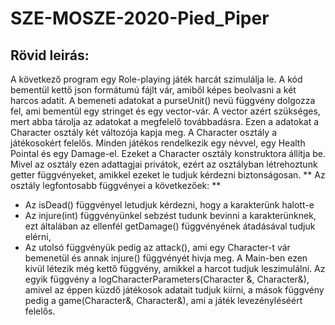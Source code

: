 # SZE-MOSZE-2020-Pied_Piper
## Rövid leirás: 
A következő program egy Role-playing játék harcát szimulálja le. A kód bementül kettő json formátumú fájlt vár, amiből képes beolvasni a két harcos adatit. A bemeneti adatokat a purseUnit() nevü függvény dolgozza fel, ami bementül egy stringet és egy vector-vár. A vector azért szükséges, mert abba tárolja az adatokat a megfelelő továbbadásra. Ezen a adatokat a Character osztály két változója kapja meg. A Character osztály a játékosokért felelős. 
Minden játékos rendelkezik egy névvel, egy Health Pointal és egy Damage-el. Ezeket a Character osztály konstruktora állítja be. Mivel az osztály ezen adattagjai privátok, ezért az osztályban létrehoztunk getter függvényeket, amikkel ezeket le tudjuk kérdezni biztonságosan.
** Az osztály legfontosabb függvényei a következőek: **
- Az isDead() függvényel letudjuk kérdezni, hogy a karakterünk halott-e
- Az injure(int) függvényünkel sebzést tudunk bevinni a karakterünknek, ezt általában az ellenfél getDamage() függvényének átadásával tudjuk elérni,
- Az utolsó függvényük pedig az attack(), ami egy Character-t vár bemenetül és annak injure() függvényét hivja meg. 
A Main-ben ezen kivül létezik még kettő függvény, amikkel a harcot tudjuk leszimulálni. Az egyik függvény a logCharacterParameters(Character &, Character&), amivel az éppen küzdő játékosok adatait tudjuk kiírni, a mások függvény pedig a game(Character&, Character&), ami a játék levezényléséért felelős. 
